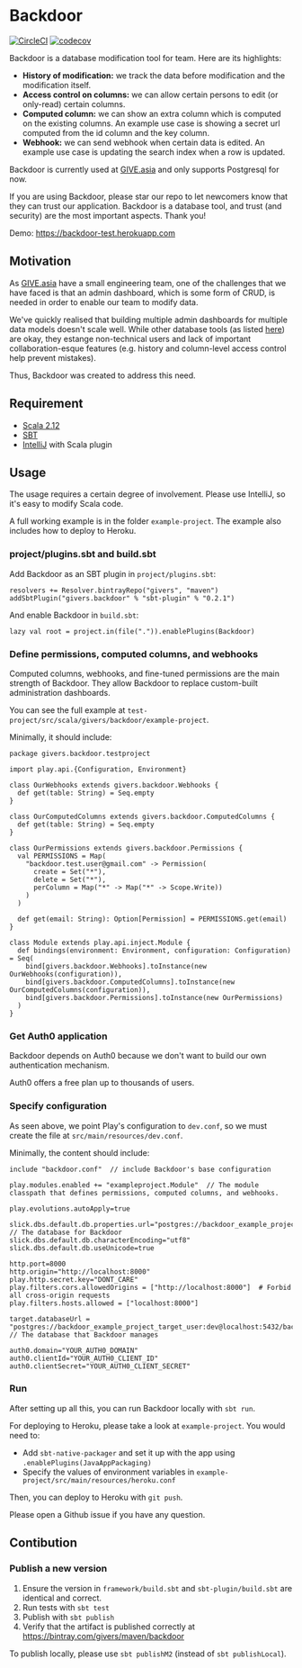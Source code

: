 Backdoor
=================

[![CircleCI](https://circleci.com/gh/GIVESocialMovement/backdoor.svg?style=svg&circle-token=5a6a8be56d280b635d32252c95eed90a5f87a44e)](https://circleci.com/gh/GIVESocialMovement/backdoor)
[![codecov](https://codecov.io/gh/GIVESocialMovement/backdoor/branch/master/graph/badge.svg?token=DmQ8nPCjKF)](https://codecov.io/gh/GIVESocialMovement/backdoor)

Backdoor is a database modification tool for team. Here are its highlights:

* __History of modification:__ we track the data before modification and the modification itself.
* __Access control on columns:__ we can allow certain persons to edit (or only-read) certain columns.
* __Computed column:__ we can show an extra column which is computed on the existing columns. An example use case is showing a secret url computed from the id column and the key column.
* __Webhook:__ we can send webhook when certain data is edited. An example use case is updating the search index when a row is updated.

Backdoor is currently used at [GIVE.asia](https://give.asia) and only supports Postgresql for now.

If you are using Backdoor, please star our repo to let newcomers know that they can trust our application. Backdoor is a database tool, and trust (and security) are the most important aspects. Thank you!

Demo: https://backdoor-test.herokuapp.com


Motivation
-----------

As [GIVE.asia](https://give.asia) have a small engineering team, one of the challenges that we have faced is that an admin dashboard, which is some form of CRUD, is needed in order to enable our team to modify data.

We've quickly realised that building multiple admin dashboards for multiple data models doesn't scale well. While other database tools (as listed [here](https://wiki.postgresql.org/wiki/Community_Guide_to_PostgreSQL_GUI_Tools#Postbird)) are okay, they estange non-technical users and lack of important collaboration-esque features (e.g. history and column-level access control help prevent mistakes).

Thus, Backdoor was created to address this need.


Requirement
------------

* [Scala 2.12](https://www.scala-lang.org/)
* [SBT](https://www.scala-sbt.org/)
* [IntelliJ](https://www.jetbrains.com/idea/) with Scala plugin


Usage
------

The usage requires a certain degree of involvement. Please use IntelliJ, so it's easy to modify Scala code.

A full working example is in the folder `example-project`. The example also includes how to deploy to Heroku.

### project/plugins.sbt and build.sbt

Add Backdoor as an SBT plugin in `project/plugins.sbt`:

```
resolvers += Resolver.bintrayRepo("givers", "maven")
addSbtPlugin("givers.backdoor" % "sbt-plugin" % "0.2.1")
```

And enable Backdoor in `build.sbt`:

```
lazy val root = project.in(file(".")).enablePlugins(Backdoor)
```


### Define permissions, computed columns, and webhooks

Computed columns, webhooks, and fine-tuned permissions are the main strength of Backdoor. They allow Backdoor to replace custom-built administration dashboards.

You can see the full example at `test-project/src/scala/givers/backdoor/example-project`.

Minimally, it should include:

```
package givers.backdoor.testproject

import play.api.{Configuration, Environment}

class OurWebhooks extends givers.backdoor.Webhooks {
  def get(table: String) = Seq.empty
}

class OurComputedColumns extends givers.backdoor.ComputedColumns {
  def get(table: String) = Seq.empty
}

class OurPermissions extends givers.backdoor.Permissions {
  val PERMISSIONS = Map(
    "backdoor.test.user@gmail.com" -> Permission(
      create = Set("*"),
      delete = Set("*"),
      perColumn = Map("*" -> Map("*" -> Scope.Write))
    )
  )

  def get(email: String): Option[Permission] = PERMISSIONS.get(email)
}

class Module extends play.api.inject.Module {
  def bindings(environment: Environment, configuration: Configuration) = Seq(
    bind[givers.backdoor.Webhooks].toInstance(new OurWebhooks(configuration)),
    bind[givers.backdoor.ComputedColumns].toInstance(new OurComputedColumns(configuration)),
    bind[givers.backdoor.Permissions].toInstance(new OurPermissions)
  )
}
```

### Get Auth0 application

Backdoor depends on Auth0 because we don't want to build our own authentication mechanism.

Auth0 offers a free plan up to thousands of users.


### Specify configuration

As seen above, we point Play's configuration to `dev.conf`, so we must create the file at `src/main/resources/dev.conf`.

Minimally, the content should include:

```
include "backdoor.conf"  // include Backdoor's base configuration

play.modules.enabled += "exampleproject.Module"  // The module classpath that defines permissions, computed columns, and webhooks.

play.evolutions.autoApply=true

slick.dbs.default.db.properties.url="postgres://backdoor_example_project_dev_user:dev@localhost:5432/backdoor_example_project_dev"  // The database for Backdoor
slick.dbs.default.db.characterEncoding="utf8"
slick.dbs.default.db.useUnicode=true

http.port=8000
http.origin="http://localhost:8000"
play.http.secret.key="DONT_CARE"
play.filters.cors.allowedOrigins = ["http://localhost:8000"]  # Forbid all cross-origin requests
play.filters.hosts.allowed = ["localhost:8000"]

target.databaseUrl = "postgres://backdoor_example_project_target_user:dev@localhost:5432/backdoor_example_project_target"  // The database that Backdoor manages

auth0.domain="YOUR_AUTH0_DOMAIN"
auth0.clientId="YOUR_AUTH0_CLIENT_ID"
auth0.clientSecret="YOUR_AUTH0_CLIENT_SECRET"
```

### Run

After setting up all this, you can run Backdoor locally with `sbt run`.

For deploying to Heroku, please take a look at `example-project`. You would need to:

* Add `sbt-native-packager` and set it up with the app using `.enablePlugins(JavaAppPackaging)`
* Specify the values of environment variables in `example-project/src/main/resources/heroku.conf`

Then, you can deploy to Heroku with `git push`.

Please open a Github issue if you have any question.


Contibution
------------

### Publish a new version

1. Ensure the version in `framework/build.sbt` and `sbt-plugin/build.sbt` are identical and correct.
2. Run tests with `sbt test`
3. Publish with `sbt publish`
4. Verify that the artifact is published correctly at https://bintray.com/givers/maven/backdoor

To publish locally, please use `sbt publishM2` (instead of `sbt publishLocal`).

